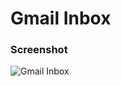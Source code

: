 # Gmail Inbox

### Screenshot

![Gmail Inbox](https://user-images.githubusercontent.com/19285811/70840091-0eecc580-1e4b-11ea-93ea-6b186c50dbc0.png)
